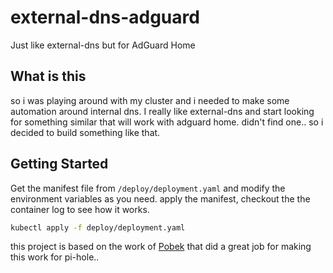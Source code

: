 # external-dns-adguard
Just like external-dns but for AdGuard Home

## What is this

so i was playing around with my cluster and i needed to make some automation around internal dns.
I really like external-dns and start looking for something similar that will work with adguard home.
didn't find one.. so i decided to build something like that.

## Getting Started
Get the manifest file from ```/deploy/deployment.yaml``` and modify the environment variables as you need.
apply the manifest, checkout the the container log to see how it works.

```bash
kubectl apply -f deploy/deployment.yaml
```

this project is based on the work of [Pobek](https://github.com/Pobek/external-dns-pihole) that did a great job for making this work for pi-hole..

